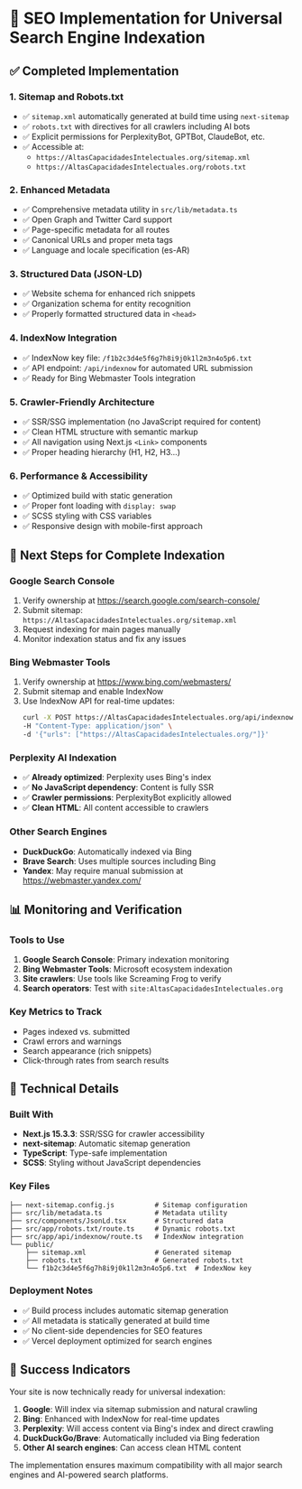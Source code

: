 # 🚀 SEO Implementation for Universal Search Engine Indexation

## ✅ Completed Implementation

### 1. **Sitemap and Robots.txt**
- ✅ `sitemap.xml` automatically generated at build time using `next-sitemap`
- ✅ `robots.txt` with directives for all crawlers including AI bots
- ✅ Explicit permissions for PerplexityBot, GPTBot, ClaudeBot, etc.
- ✅ Accessible at: 
  - `https://AltasCapacidadesIntelectuales.org/sitemap.xml`
  - `https://AltasCapacidadesIntelectuales.org/robots.txt`

### 2. **Enhanced Metadata**
- ✅ Comprehensive metadata utility in `src/lib/metadata.ts`
- ✅ Open Graph and Twitter Card support
- ✅ Page-specific metadata for all routes
- ✅ Canonical URLs and proper meta tags
- ✅ Language and locale specification (es-AR)

### 3. **Structured Data (JSON-LD)**
- ✅ Website schema for enhanced rich snippets
- ✅ Organization schema for entity recognition
- ✅ Properly formatted structured data in `<head>`

### 4. **IndexNow Integration**
- ✅ IndexNow key file: `/f1b2c3d4e5f6g7h8i9j0k1l2m3n4o5p6.txt`
- ✅ API endpoint: `/api/indexnow` for automated URL submission
- ✅ Ready for Bing Webmaster Tools integration

### 5. **Crawler-Friendly Architecture**
- ✅ SSR/SSG implementation (no JavaScript required for content)
- ✅ Clean HTML structure with semantic markup
- ✅ All navigation using Next.js `<Link>` components
- ✅ Proper heading hierarchy (H1, H2, H3...)

### 6. **Performance & Accessibility**
- ✅ Optimized build with static generation
- ✅ Proper font loading with `display: swap`
- ✅ SCSS styling with CSS variables
- ✅ Responsive design with mobile-first approach

## 🎯 Next Steps for Complete Indexation

### Google Search Console
1. Verify ownership at https://search.google.com/search-console/
2. Submit sitemap: `https://AltasCapacidadesIntelectuales.org/sitemap.xml`
3. Request indexing for main pages manually
4. Monitor indexation status and fix any issues

### Bing Webmaster Tools
1. Verify ownership at https://www.bing.com/webmasters/
2. Submit sitemap and enable IndexNow
3. Use IndexNow API for real-time updates:
   ```bash
   curl -X POST https://AltasCapacidadesIntelectuales.org/api/indexnow \
   -H "Content-Type: application/json" \
   -d '{"urls": ["https://AltasCapacidadesIntelectuales.org/"]}'
   ```

### Perplexity AI Indexation
- ✅ **Already optimized**: Perplexity uses Bing's index
- ✅ **No JavaScript dependency**: Content is fully SSR
- ✅ **Crawler permissions**: PerplexityBot explicitly allowed
- ✅ **Clean HTML**: All content accessible to crawlers

### Other Search Engines
- **DuckDuckGo**: Automatically indexed via Bing
- **Brave Search**: Uses multiple sources including Bing
- **Yandex**: May require manual submission at https://webmaster.yandex.com/

## 📊 Monitoring and Verification

### Tools to Use
1. **Google Search Console**: Primary indexation monitoring
2. **Bing Webmaster Tools**: Microsoft ecosystem indexation
3. **Site crawlers**: Use tools like Screaming Frog to verify
4. **Search operators**: Test with `site:AltasCapacidadesIntelectuales.org`

### Key Metrics to Track
- Pages indexed vs. submitted
- Crawl errors and warnings
- Search appearance (rich snippets)
- Click-through rates from search results

## 🔧 Technical Details

### Built With
- **Next.js 15.3.3**: SSR/SSG for crawler accessibility
- **next-sitemap**: Automatic sitemap generation
- **TypeScript**: Type-safe implementation
- **SCSS**: Styling without JavaScript dependencies

### Key Files
```
├── next-sitemap.config.js          # Sitemap configuration
├── src/lib/metadata.ts             # Metadata utility
├── src/components/JsonLd.tsx       # Structured data
├── src/app/robots.txt/route.ts     # Dynamic robots.txt
├── src/app/api/indexnow/route.ts   # IndexNow integration
└── public/
    ├── sitemap.xml                 # Generated sitemap
    ├── robots.txt                  # Generated robots.txt
    └── f1b2c3d4e5f6g7h8i9j0k1l2m3n4o5p6.txt  # IndexNow key
```

### Deployment Notes
- ✅ Build process includes automatic sitemap generation
- ✅ All metadata is statically generated at build time
- ✅ No client-side dependencies for SEO features
- ✅ Vercel deployment optimized for search engines

## 🎉 Success Indicators

Your site is now technically ready for universal indexation:

1. **Google**: Will index via sitemap submission and natural crawling
2. **Bing**: Enhanced with IndexNow for real-time updates
3. **Perplexity**: Will access content via Bing's index and direct crawling
4. **DuckDuckGo/Brave**: Automatically included via Bing federation
5. **Other AI search engines**: Can access clean HTML content

The implementation ensures maximum compatibility with all major search engines and AI-powered search platforms. 
